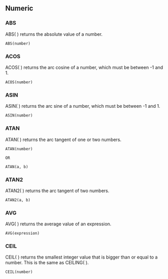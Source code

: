 ## Numeric

### ABS
ABS( ) returns the absolute value of a number.
```
ABS(number)
```
### ACOS
ACOS( ) returns the arc cosine of a number, which must be between -1 and 1.
```
ACOS(number)
```
### ASIN
ASIN( ) returns the arc sine of a number, which must be between -1 and 1.
```
ASIN(number)
```
### ATAN
ATAN( ) returns the arc tangent of one or two numbers.
```
ATAN(number)

OR

ATAN(a, b)
```
### ATAN2
ATAN2( ) returns the arc tangent of two numbers.
```
ATAN2(a, b)
```
### AVG
AVG( ) returns the average value of an expression.
```
AVG(expression)
```
### CEIL
CEIL( ) returns the smallest integer value that is bigger than or equal to a number. This is the same as CEILING( ).
```
CEIL(number)
```
